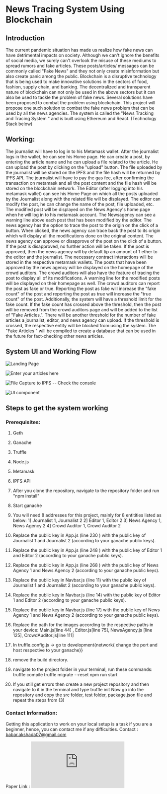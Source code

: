 # **News Tracing System Using Blockchain**

## **Introduction**
   The current pandemic situation has made us realize how fake news can have detrimental impacts on society. Although we can't ignore the benefits of social media, we surely can't overlook the misuse of these mediums to spread rumors and fake articles. These posts/articles/ messages can be commonly called "Fake News" and they not only create misinformation but also create panic among the public. Blockchain is a disruptive technology that is being used to make innovative solutions in the sectors of food, fashion, supply chain, and banking. The decentralized and transparent nature of blockchain can not only be used in the above sectors but it can also be used to tackle the problem of fake news. Several solutions have been proposed to combat the problem using blockchain. This project will propose one such solution to combat the fake news problem that can be used by all the news agencies. The system is called the "News Tracking and Tracing System " and is built using Ethereum and React. (Technology Stack below)

## **Working**:
   The journalist will have to log in to his Metamask wallet. After the journalist logs in the wallet, he can see his Home page. He can create a post, by entering the article name and he can upload a file related to the article. He can upload the post by clicking on the "upload" button. The file uploaded by the journalist will be stored on the IPFS and the file hash will be returned by IPFS API. The journalist will have to pay the gas fee, after confirming the transaction on metamask and all the post content and the file hash will be stored on the blockchain network. The Editor (after logging into his metamask wallet) can see his Home Page on which all the posts uploaded by the Journalist along with the related file will be displayed. The editor can modify the post, he can change the name of the post, file uploaded, etc. The modified post will be displayed on the News Agency's home page when he will log in to his metamask account. The Newsagency can see a warning line above each post that has been modified by the editor. The news agency has the option to trace the post to the origin on the click of a button. When clicked, the news agency can trace back the post to its origin which will display all the modifications done on the original content. The news agency can approve or disapprove of the post on the click of a button. If the post is disapproved, no further action will be taken. If the post is approved, then the news agency will by default tip an amount of 1 ether to the editor and the journalist. The necessary contract interactions will be stored in the respective metamask wallets. The posts that have been approved by the news agency will be displayed on the homepage of the crowd auditors. The crowd auditors will also have the feature of tracing the post to display all of its modifications. A warning line for the modified posts will be displayed on their homepage as well. The crowd auditors can report the post as fake or true. Reporting the post as fake will increase the "fake count" of the post and reporting the post as true will increase the "true count" of the post. Additionally, the system will have a threshold limit for the fake count. If the fake count has crossed above the threshold, then the post will be removed from the crowd auditors page and will be added to the list of "Fake Articles.". There will be another threshold for the number of fake articles a journalist, editor, and news agency can upload. If the threshold is crossed, the respective entity will be blocked from using the system. The "Fake Articles " will be compiled to create a database that can be used in the future for fact-checking other news articles. 
   
## **System UI and Working Flow**
![Landing Page](https://github.com/akshada2715/Blockchain--News-Tracing-System-/blob/master/img1.png)

![Enter your articles here](https://github.com/akshada2715/Blockchain--News-Tracing-System-/blob/master/img2.png)

![File Capture to IPFS -- Check the console](https://github.com/akshada2715/Blockchain--News-Tracing-System-/blob/master/img3.png)

![UI component](https://github.com/akshada2715/Blockchain--News-Tracing-System-/blob/master/img4.png)

## **Steps to get the system working**

### **Prerequisites:**
1) Geth
2) Ganache
3) Truffle
4) Node.js
5) Metamask
6) IPFS API 


1) After you clone the repository, navigate to the repository folder and run "npm install"
2) Start ganache 
3) You will need 8 addresses for this project, mainly for 8 entitities listed as below:
    1] Journalist 1, Journalist 2
    2] Editor 1, Editor 2
    3] News Agency 1, News Agency 2
    4] Crowd Auditor 1, Crowd Auditor 2
4) Replace the public key in App.js (line 230 ) with the public key of Journalist 1 and Journalist 2 (according to your ganache public keys).
5) Replace the public key in App.js (line 248 ) with the public key of Editor 1 and Editor 2 (according to your ganache public keys).
6) Replace the public key in App.js (line 268 ) with the public key of News Agency 1 and News Agency 2 (according to your ganache public keys).
7) Replace the public key in Navbar.js (line 11) with the public key of Journalist 1 and Journalist 2 (according to your ganache public keys).
8) Replace the public key in Navbar.js (line 14) with the public key of Editor 1 and Editor 2 (according to your ganache public keys).
9) Replace the public key in Navbar.js (line 17) with the public key of News Agency 1 and News Agency 2 (according to your ganache public keys).
10) Replace the path for the images according to the respective paths in your device: Main.js[line 44] , Editor.js[line 75], NewsAgency.js [line 125], CrowdAuditor.js[line 111]
11) In truffle.config.js -> go to development{network{ change the port and host respective to your ganache}}
12) remove the build directory. 
13) navigate to the project folder in your terminal, run these commands:
      truffle compile
      truffle migrate --reset
      npm run start
14) If you still get errors then create a new project repository and then navigate to it in the terminal and type
      truffle init 
     Now go into the repository and copy the src folder, test folder, package.json file and repeat the steps from (3)
     
### Contact Information:
   Getting this application to work on your local setup is a task if you are a beginner, hence, you can contact me if any difficulties. 
   Contact : babar.akshada07@gmail.com 
   
   Paper Link : ![Link to the paper](https://www.ijeast.com/papers/554-562,Tesma502,IJEAST.pdf)
